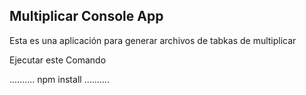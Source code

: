 ## Multiplicar Console App

Esta es una aplicación para generar archivos de tabkas de multiplicar

Ejecutar este Comando


..........
npm install
..........
